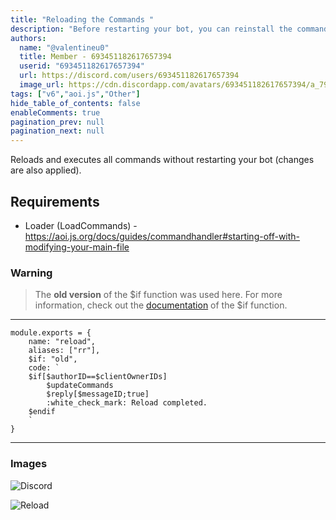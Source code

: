 ```yaml
---
title: "Reloading the Commands "
description: "Before restarting your bot, you can reinstall the commands folder that you have already set and run your commands."
authors:
  name: "@valentineu0"
  title: Member - 693451182617657394
  userid: "693451182617657394"
  url: https://discord.com/users/693451182617657394
  image_url: https://cdn.discordapp.com/avatars/693451182617657394/a_79dfa83e3f1680d5c71792a4708553d5.png
tags: ["v6","aoi.js","Other"]
hide_table_of_contents: false
enableComments: true
pagination_prev: null
pagination_next: null
---
```


Reloads and executes all commands without restarting your bot (changes are also applied).

## Requirements
- Loader (LoadCommands) - <https://aoi.js.org/docs/guides/commandhandler#starting-off-with-modifying-your-main-file>

### Warning
> The **old version** of the $if function was used here. For more information, check out the [documentation](https://aoi.js.org/docs/functions/misc-related/if) of the $if function.

---
```
module.exports = {
    name: "reload",
    aliases: ["rr"],
    $if: "old",
    code: `
    $if[$authorID==$clientOwnerIDs]
        $updateCommands
        $reply[$messageID;true]
        :white_check_mark: Reload completed.
    $endif
    `
}
```
---
### Images

![Discord](https://assets.valentineu.xyz/aoi.png)

![Reload](https://assets.valentineu.xyz/aoi2.png)
